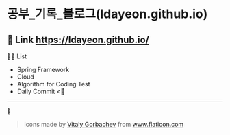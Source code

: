 # 공부_기록_블로그(ldayeon.github.io)

💫 Link
https://ldayeon.github.io/
<br>
---

👩‍🎓 List
+ Spring Framework
+ Cloud
+ Algorithm for Coding Test
+ Daily Commit <🌟

---

🙏

> Icons made by <a href="https://www.flaticon.com/free-icon/cat_2325310?term=kitty&page=2&position=10" title="Vitaly Gorbachev">Vitaly Gorbachev</a> from <a href="https://www.flaticon.com/" title="Flaticon"> www.flaticon.com</a>
